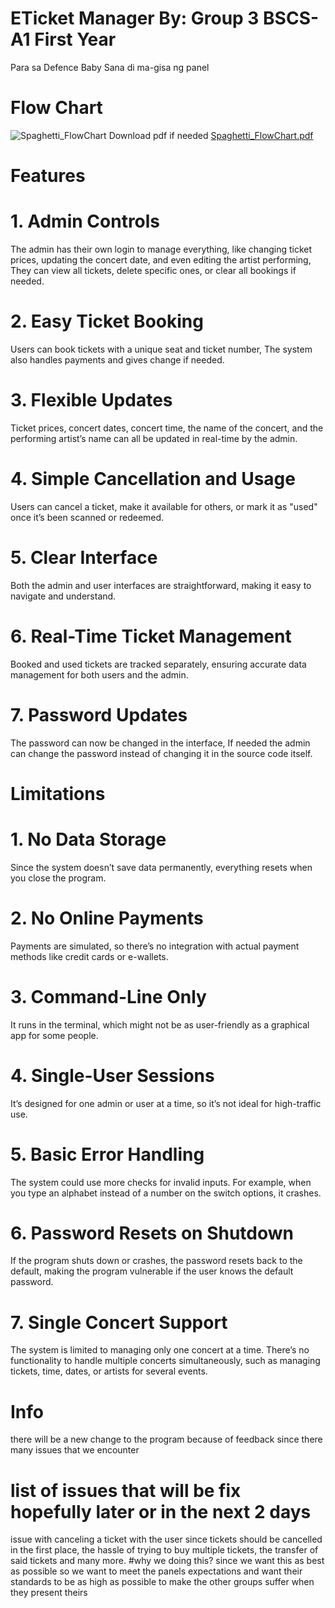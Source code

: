 # ETicket Manager By: Group 3 BSCS-A1 First Year
Para sa Defence Baby
Sana di ma-gisa ng panel

# Flow Chart
![Spaghetti_FlowChart](https://github.com/user-attachments/assets/ce695596-38ba-46fb-96a7-917f48b8c6aa)
Download pdf if needed
[Spaghetti_FlowChart.pdf](https://github.com/user-attachments/files/18004653/Spaghetti_FlowChart.pdf)
# Features 
                  
# 1. Admin Controls
The admin has their own login to manage everything, like changing ticket prices, updating the concert date, and even editing the artist performing,
They can view all tickets, delete specific ones, or clear all bookings if needed.

# 2. Easy Ticket Booking
Users can book tickets with a unique seat and ticket number, The system also handles payments and gives change if needed.

# 3. Flexible Updates
Ticket prices, concert dates, concert time, the name of the concert, and the performing artist’s name can all be updated in real-time by the admin.

# 4. Simple Cancellation and Usage
Users can cancel a ticket, make it available for others, or mark it as "used" once it’s been scanned or redeemed.

# 5. Clear Interface
Both the admin and user interfaces are straightforward, making it easy to navigate and understand.

# 6. Real-Time Ticket Management
Booked and used tickets are tracked separately, ensuring accurate data management for both users and the admin.

# 7. Password Updates
The password can now be changed in the interface, If needed the admin can change the password instead of changing it in the source code itself.

# Limitations

# 1. No Data Storage
Since the system doesn’t save data permanently, everything resets when you close the program.

# 2. No Online Payments
Payments are simulated, so there’s no integration with actual payment methods like credit cards or e-wallets.

# 3. Command-Line Only
It runs in the terminal, which might not be as user-friendly as a graphical app for some people.

# 4. Single-User Sessions
It’s designed for one admin or user at a time, so it’s not ideal for high-traffic use.

# 5. Basic Error Handling
The system could use more checks for invalid inputs. For example, when you type an alphabet instead of a number on the switch options, it crashes.

# 6. Password Resets on Shutdown
If the program shuts down or crashes, the password resets back to the default, making the program vulnerable if the user knows the default password.

# 7. Single Concert Support
The system is limited to managing only one concert at a time. There’s no functionality to handle multiple concerts simultaneously, such as managing tickets, time, dates, or artists for several events.

# Info
there will be a new change to the program because of feedback since there many issues that we encounter 
# list of issues that will be fix hopefully later or in the next 2 days
issue with canceling a ticket with the user since tickets should be cancelled in the first place, the hassle of trying to buy multiple tickets, the transfer of said tickets and many more.
#why we doing this?
since we want this as best as possible so we want to meet the panels expectations and want their standards to be as high as possible to make the other groups suffer when they present theirs 
